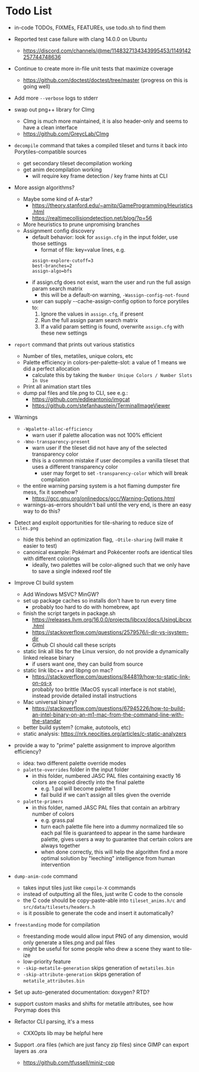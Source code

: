 # Todo List

+ in-code TODOs, FIXMEs, FEATUREs, use todo.sh to find them

+ Reported test case failure with clang 14.0.0 on Ubuntu
  + https://discord.com/channels/@me/1148327134343995453/1149142257744748636

+ Continue to create more in-file unit tests that maximize coverage
  + https://github.com/doctest/doctest/tree/master (progress on this is going well)

+ Add more `--verbose` logs to stderr

+ swap out png++ library for CImg
  + CImg is much more maintained, it is also header-only and seems to have a clean interface
  + https://github.com/GreycLab/CImg

+ `decompile` command that takes a compiled tileset and turns it back into Porytiles-compatible sources
  + get secondary tileset decompilation working
  + get anim decompilation working
    + will require key frame detection / key frame hints at CLI

+ More assign algorithms?
  + Maybe some kind of A-star?
    + https://theory.stanford.edu/~amitp/GameProgramming/Heuristics.html
    + https://realtimecollisiondetection.net/blog/?p=56
  + More heuristics to prune unpromising branches
  + Assignment config discovery
    + default behavior: look for `assign.cfg` in the input folder, use those settings
      + format of file: key=value lines, e.g.
      ```
      assign-explore-cutoff=3
      best-branches=2
      assign-algo=bfs
      ```
    + if assign.cfg does not exist, warn the user and run the full assign param search matrix
      + this will be a default-on warning, `-Wassign-config-not-found`
    + user can supply --cache-assign-config option to force porytiles to:
      1. Ignore the values in `assign.cfg`, if present
      2. Run the full assign param search matrix
      3. If a valid param setting is found, overwrite `assign.cfg` with these new settings

+ `report` command that prints out various statistics
  + Number of tiles, metatiles, unique colors, etc
  + Palette efficiency in colors-per-palette-slot: a value of 1 means we did a perfect allocation
    + calculate this by taking the `Number Unique Colors / Number Slots In Use`
  + Print all animation start tiles
  + dump pal files and tile.png to CLI, see e.g.:
    + https://github.com/eddieantonio/imgcat
    + https://github.com/stefanhaustein/TerminalImageViewer

+ Warnings
  + `-Wpalette-alloc-efficiency`
    + warn user if palette allocation was not 100% efficient
  + `-Wno-transparency-present`
    + warn user if the tileset did not have any of the selected transparency color
    + this is a common mistake if user decompiles a vanilla tileset that uses a different transparency color
      + user may forget to set `-transparency-color` which will break compilation
  + the entire warning parsing system is a hot flaming dumpster fire mess, fix it somehow?
    + https://gcc.gnu.org/onlinedocs/gcc/Warning-Options.html
  + warnings-as-errors shouldn't bail until the very end, is there an easy way to do this?

+ Detect and exploit opportunities for tile-sharing to reduce size of `tiles.png`
  + hide this behind an optimization flag, `-Otile-sharing` (will make it easier to test)
  + canonical example: Pokémart and Pokécenter roofs are identical tiles with different colorings
    + ideally, two palettes will be color-aligned such that we only have to save a single indexed roof tile

+ Improve CI build system
  + Add Windows MSVC? MinGW?
  + set up package caches so installs don't have to run every time
    + probably too hard to do with homebrew, apt
  + finish the script targets in package.sh
    + https://releases.llvm.org/16.0.0/projects/libcxx/docs/UsingLibcxx.html
    + https://stackoverflow.com/questions/2579576/i-dir-vs-isystem-dir
    + Github CI should call these scripts
  + static link all libs for the Linux version, do not provide a dynamically linked release binary
    + if users want one, they can build from source
  + static link libc++ and libpng on mac?
    + https://stackoverflow.com/questions/844819/how-to-static-link-on-os-x
    + probably too brittle (MacOS syscall interface is not stable), instead provide detailed install instructions
  + Mac universal binary?
    + https://stackoverflow.com/questions/67945226/how-to-build-an-intel-binary-on-an-m1-mac-from-the-command-line-with-the-standar
  + better build system? (cmake, autotools, etc)
  + static analysis: https://nrk.neocities.org/articles/c-static-analyzers

+ provide a way to "prime" palette assignment to improve algorithm efficiency?
  + idea: two different palette override modes
  + `palette-overrides` folder in the input folder
    + in this folder, numbered JASC PAL files containing exactly 16 colors are copied directly into the final palette
      + e.g. 1.pal will become palette 1
      + fail build if we can't assign all tiles given the override
  + `palette-primers`
    + in this folder, named JASC PAL files that contain an arbitrary number of colors
      + e.g. grass.pal
      + turn each palette file here into a dummy normalized tile so each pal file is guaranteed to appear in the same
        hardware palette, gives users a way to guarantee that certain colors are always together
      + when done correctly, this will help the algorithm find a more optimal solution by "leeching" intelligence from
        human intervention

+ `dump-anim-code` command
  + takes input tiles just like `compile-X` commands
  + instead of outputting all the files, just write C code to the console
  + the C code should be copy-paste-able into `tileset_anims.h/c` and `src/data/tilesets/headers.h`
  + is it possible to generate the code and insert it automatically?

+ `freestanding` mode for compilation
  + freestanding mode would allow input PNG of any dimension, would only generate a tiles.png and pal files
  + might be useful for some people who drew a scene they want to tile-ize
  + low-priority feature
  + `-skip-metatile-generation` skips generation of `metatiles.bin`
  + `-skip-attribute-generation` skips generation of `metatile_attributes.bin`

+ Set up auto-generated documentation: doxygen? RTD?

+ support custom masks and shifts for metatile attributes, see how Porymap does this

+ Refactor CLI parsing, it's a mess
  + CXXOpts lib may be helpful here

+ Support .ora files (which are just fancy zip files) since GIMP can export layers as .ora
  + https://github.com/tfussell/miniz-cpp
